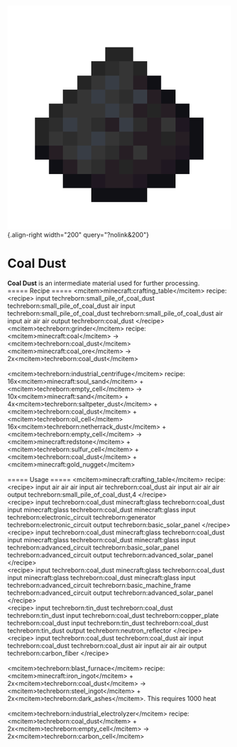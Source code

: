 ![Coal Dust](/media/mods/techreborn/coal_dust.png){.align-right width="200" query="?nolink&200"}

# Coal Dust

**Coal Dust** is an intermediate material used for further processing.\
===== Recipe ===== \<mcitem\>minecraft:crafting_table\</mcitem\> recipe: \<recipe\> input techreborn:small_pile_of_coal_dust techreborn:small_pile_of_coal_dust air input techreborn:small_pile_of_coal_dust techreborn:small_pile_of_coal_dust air input air air air output techreborn:coal_dust \</recipe\>\
\<mcitem\>techreborn:grinder\</mcitem\> recipe:\
\<mcitem\>minecraft:coal\</mcitem\> -\> \<mcitem\>techreborn:coal_dust\</mcitem\>\
\<mcitem\>minecraft:coal_ore\</mcitem\> -\> 2x\<mcitem\>techreborn:coal_dust\</mcitem\>\
\
\<mcitem\>techreborn:industrial_centrifuge\</mcitem\> recipe:\
16x\<mcitem\>minecraft:soul_sand\</mcitem\> + \<mcitem\>techreborn:empty_cell\</mcitem\> -\> 10x\<mcitem\>minecraft:sand\</mcitem\> + 4x\<mcitem\>techreborn:saltpeter_dust\</mcitem\> + \<mcitem\>techreborn:coal_dust\</mcitem\> + \<mcitem\>techreborn:oil_cell\</mcitem\>\
16x\<mcitem\>techreborn:netherrack_dust\</mcitem\> + \<mcitem\>techreborn:empty_cell\</mcitem\> -\> \<mcitem\>minecraft:redstone\</mcitem\> + \<mcitem\>techreborn:sulfur_cell\</mcitem\> + \<mcitem\>techreborn:coal_dust\</mcitem\> + \<mcitem\>minecraft:gold_nugget\</mcitem\>\
\
===== Usage ===== \<mcitem\>minecraft:crafting_table\</mcitem\> recipe: \<recipe\> input air air air input air techreborn:coal_dust air input air air air output techreborn:small_pile_of_coal_dust,4 \</recipe\>\
\<recipe\> input techreborn:coal_dust minecraft:glass techreborn:coal_dust input minecraft:glass techreborn:coal_dust minecraft:glass input techreborn:electronic_circuit techreborn:generator techreborn:electronic_circuit output techreborn:basic_solar_panel \</recipe\>\
\<recipe\> input techreborn:coal_dust minecraft:glass techreborn:coal_dust input minecraft:glass techreborn:coal_dust minecraft:glass input techreborn:advanced_circuit techreborn:basic_solar_panel techreborn:advanced_circuit output techreborn:advanced_solar_panel \</recipe\>\
\<recipe\> input techreborn:coal_dust minecraft:glass techreborn:coal_dust input minecraft:glass techreborn:coal_dust minecraft:glass input techreborn:advanced_circuit techreborn:basic_machine_frame techreborn:advanced_circuit output techreborn:advanced_solar_panel \</recipe\>\
\<recipe\> input techreborn:tin_dust techreborn:coal_dust techreborn:tin_dust input techreborn:coal_dust techreborn:copper_plate techreborn:coal_dust input techreborn:tin_dust techreborn:coal_dust techreborn:tin_dust output techreborn:neutron_reflector \</recipe\>\
\<recipe\> input techreborn:coal_dust techreborn:coal_dust air input techreborn:coal_dust techreborn:coal_dust air input air air air output techreborn:carbon_fiber \</recipe\>\
\
\<mcitem\>techreborn:blast_furnace\</mcitem\> recipe:\
\<mcitem\>minecraft:iron_ingot\</mcitem\> + 2x\<mcitem\>techreborn:coal_dust\</mcitem\> -\> \<mcitem\>techreborn:steel_ingot\</mcitem\> + 2x\<mcitem\>techreborn:dark_ashes\</mcitem\>. This requires 1000 heat\
\
\<mcitem\>techreborn:industrial_electrolyzer\</mcitem\> recipe:\
\<mcitem\>techreborn:coal_dust\</mcitem\> + 2x\<mcitem\>techreborn:empty_cell\</mcitem\> -\> 2x\<mcitem\>techreborn:carbon_cell\</mcitem\>
